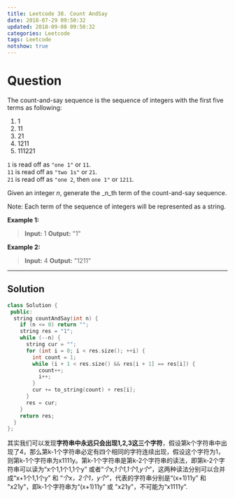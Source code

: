 ```yaml
---
title: Leetcode 38. Count AndSay
date: 2018-07-29 09:50:32
updated: 2018-09-08 09:50:32
categories: Leetcode
tags: Leetcode
notshow: true
---
```


# Question

The count-and-say sequence is the sequence of integers with the first five terms as following:

1. 1
2. 11
3. 21
4. 1211
5. 111221

`1`  is read off as  `"one 1"`  or  `11`.  
`11`  is read off as  `"two 1s"`  or  `21`.  
`21`  is read off as  `"one 2`, then  `one 1"`  or  `1211`.  

Given an integer  _n_, generate the  _n_th  term of the count-and-say sequence.

Note: Each term of the sequence of integers will be represented as a string.

 **Example 1:**
> **Input:** 1
> **Output:** "1"

**Example 2:**
> **Input:** 4
> **Output:** "1211"

<!--more-->
****

## Solution

```cpp
class Solution {
 public:
  string countAndSay(int n) {
    if (n <= 0) return "";
    string res = "1";
    while (--n) {
      string cur = "";
      for (int i = 0; i < res.size(); ++i) {
        int count = 1;
        while (i + 1 < res.size() && res[i + 1] == res[i]) {
          count++;
          i++;
        }
        cur += to_string(count) + res[i];
      }
      res = cur;
    }
    return res;
  }
};
```

其实我们可以发现**字符串中永远只会出现1,2,3这三个字符**，假设第k个字符串中出现了4，那么第k-1个字符串必定有四个相同的字符连续出现，假设这个字符为1，则第k-1个字符串为x1111y。第k-1个字符串是第k-2个字符串的读法，即第k-2个字符串可以读为“x个1,1个1,1个y” 或者“*个x,1个1,1个1,y个*”，这两种读法分别可以合并成“x+1个1,1个y” 和 “*个x，2个1，y个*”，代表的字符串分别是“(x+1)11y” 和 "x21y"，即k-1个字符串为“(x+1)11y” 或 "x21y"，不可能为“x1111y”.